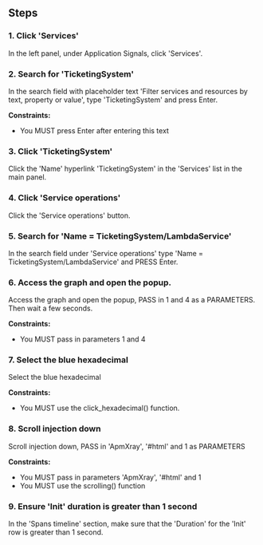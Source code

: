 ## Steps

### 1. Click 'Services'

In the left panel, under Application Signals, click 'Services'.

### 2. Search for 'TicketingSystem'

In the search field with placeholder text 'Filter services and resources by text, property or value', type 'TicketingSystem' and press Enter.

**Constraints:**
- You MUST press Enter after entering this text

### 3. Click 'TicketingSystem'

Click the 'Name' hyperlink 'TicketingSystem' in the 'Services' list in the main panel.

### 4. Click 'Service operations'

Click the 'Service operations' button.

### 5. Search for 'Name = TicketingSystem/LambdaService'

In the search field under 'Service operations' type 'Name = TicketingSystem/LambdaService' and PRESS Enter.

### 6. Access the graph and open the popup.

Access the graph and open the popup, PASS in 1 and 4 as a PARAMETERS. Then wait a few seconds.

**Constraints:**
- You MUST pass in parameters 1 and 4

### 7. Select the blue hexadecimal

Select the blue hexadecimal

**Constraints:**
- You MUST use the click_hexadecimal() function.

### 8. Scroll injection down

Scroll injection down, PASS in 'ApmXray', '#html' and 1 as PARAMETERS

**Constraints:**
- You MUST pass in parameters 'ApmXray', '#html' and 1
- You MUST use the scrolling() function

### 9. Ensure 'Init' duration is greater than 1 second

In the 'Spans timeline' section, make sure that the 'Duration' for the 'Init' row is greater than 1 second.